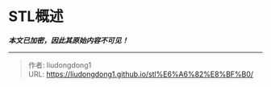 # STL概述

***本文已加密，因此其原始内容不可见！***

---

> 作者: liudongdong1  
> URL: https://liudongdong1.github.io/stl%E6%A6%82%E8%BF%B0/  

